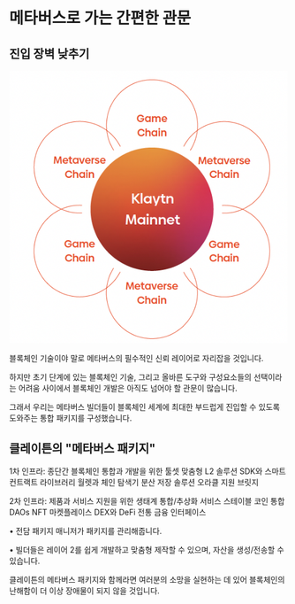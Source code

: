# 메타버스로 가는 간편한 관문<a id="enter-metaverse"></a>

## 진입 장벽 낮추기<a id="lowering-the-barrier-to-entry"></a>

![클레이튼은 빌트인 L2 솔루션을 포함한 종단간 통합을 지원합니다.](images/mainnet-integration.png)

블록체인 기술이야 말로 메타버스의 필수적인 신뢰 레이어로 자리잡을 것입니다.

하지만 초기 단계에 있는 블록체인 기술, 그리고 올바른 도구와 구성요소들의 선택이라는 어려움 사이에서 블록체인 개발은 아직도 넘어야 할 관문이 많습니다.

그래서 우리는 메타버스 빌더들이 블록체인 세계에 최대한 부드럽게 진입할 수 있도록 도와주는 통합 패키지를 구성했습니다.

## 클레이튼의 "메타버스 패키지"<a id="klaytns-metaverse-package"></a>

1차 인프라: 종단간 블록체인 통합과 개발을 위한 툴셋 맞춤형 L2 솔루션 SDK와 스마트 컨트랙트 라이브러리 월렛과 체인 탐색기 분산 저장 솔루션 오라클 지원 브릿지

2차 인프라: 제품과 서비스 지원을 위한 생태계 통합/추상화 서비스 스테이블 코인 통합 DAOs NFT 마켓플레이스 DEX와 DeFi 전통 금융 인터페이스

• 전담 패키지 매니저가 패키지를 관리해줍니다.

• 빌더들은 레이어 2를 쉽게 개발하고 맞춤형 제작할 수 있으며, 자산을 생성/전송할 수 있습니다.

클레이튼의 메타버스 패키지와 함께라면 여러분의 소망을 실현하는 데 있어 블록체인의 난해함이 더 이상 장애물이 되지 않을 것입니다.
